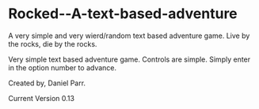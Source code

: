 # Rocked--A-text-based-adventure
A very simple and very wierd/random text based adventure game. 
Live by the rocks, die by the rocks.

Very simple text based adventure game.
Controls are simple. Simply enter in the option number to advance.

Created by, Daniel Parr.

Current Version 0.13
